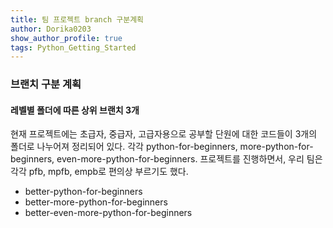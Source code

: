 ```yaml
---
title: 팀 프로젝트 branch 구분계획
author: Dorika0203  
show_author_profile: true
tags: Python_Getting_Started
---
```


### 브랜치 구분 계획

#### 레벨별 폴더에 따른 상위 브랜치 3개


현재 프로젝트에는 초급자, 중급자, 고급자용으로 공부할 단원에 대한 코드들이 3개의 폴더로 나누어져 정리되어 있다.
각각 python-for-beginners, more-python-for-beginners, even-more-python-for-beginners.
프로젝트를 진행하면서, 우리 팀은 각각 pfb, mpfb, empb로 편의상 부르기도 했다.

- better-python-for-beginners
- better-more-python-for-beginners
- better-even-more-python-for-beginners
